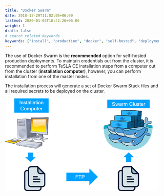 ```yaml
---
title: "Docker Swarm"
date: 2018-12-29T11:02:05+06:00
lastmod: 2020-01-05T10:42:26+06:00
weight: 1
draft: false
# search related keywords
keywords: ["install", "production", "docker", "self-hosted", "deployment"]
---
```


The use of Docker Swarm is the **recommended** option for self-hosted production deployments.
To maintain credentials out from the cluster, it is recommended to perform TeSLA CE installation steps from
a computer out from the cluster (**installation computer**), however, you can perform installation from one of the master nodes.

The installation process will generate a set of Docker Swarm Stack files and all required secrets to be deployed on the
cluster.

![image](docker_swarm_install_schema.png)
